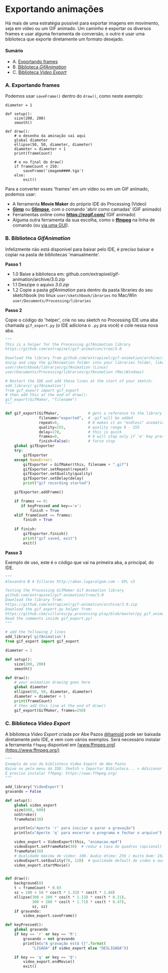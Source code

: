 # Exportando animações

Há mais de uma estratégia possível para exportar imagens em movimento, seja em vídeo ou um GIF animado. Um caminho é exportar os diversos frames e usar alguma ferramenta de conversão, o outro é usar uma biblioteca que exporte diretamente um formato desejado.

#### Sumário

- A. [Exportando frames](#a-exportando-frames)
- B. [Biblioteca *GifAnimation*](#b-biblioteca-gifanimation)
- C. [Biblioteca *Video Export*](#c-biblioteca-video-export)

### A. Exportando frames

Podemos usar `saveFrame()` dentro do `draw()`, como neste exemplo:

```pyde
diameter = 1

def setup():
    size(200, 200)
    smooth()

def draw():
    # o desenho da aminação vai aqui
    global diameter
    ellipse(50, 50, diameter, diameter)
    diameter = diameter + 1
    print(frameCount)
    
    # e no final do draw()
    if frameCount < 250:
        saveFrame('imagem####.tga')
    else:
        exit()
```
Para a converter esses 'frames' em um vídeo ou em um GIF animado, podemos usar:
- A ferramenta **Movie Maker** do próprio IDE do Processing (Vídeo)
- [**Gimp**](https://gimp.org) ou [**Glimpse**](http://https://glimpse-editor.org/), com o comando 'abrir como camadas' (GIF animado)
- Ferramentas online como **https://ezgif.com/** (GIF animado)
- Alguma outra ferramenta da sua escolha, como o [**ffmpeg**](http//www.ffmpeg.org) na linha de comando (ou [via uma GUI](https://github.com%2Famiaopensource%2Fffmpeg-amia-wiki%2Fwiki%2F3%29-Graphical-User-Interface-Applications-using-FFmpeg)).

### B. Biblioteca *GifAnimation*
    
Infelizmente não está disponível para baixar pelo IDE, é preciso baixar e copiar na pasta de bibliotecas 'manualmente'.

**Passo 1**
- 1.0 Baixe a biblioteca em: github.com/extrapixel/gif-animation/archive/3.0.zip
- 1.1 Deszipe o aquivo *3.0.zip*
- 1.2 Copie a pasta *gifAnimation* para dentro da pasta libraries do seu sketchbook (no linux `user/sketchbook/ibraries` no Mac/Win `user/Documents/Processing/libraries`

**Passo 2** 

Copie o código do 'helper', crie no seu sketch no Processing IDE uma aba chamada `gif_export.py` (o IDE adiciona o `.py` pra você) e cole nessa nova aba.

```python
"""
This is a helper for the Processing gifAnimation library
https://github.com/extrapixel/gif-animation/tree/3.0

Download the library from github.com/extrapixel/gif-animation/archive/3.0.zip 
Unzip and copy the gifAnimation folder into your libraries folder, like shown below:
user/sketchbook/libraries/gifAnimation (Linux) 
user/Documents/Processing/libraries/gifAnimation (Mac/Windows) 

# Restart the IDE and add these lines at the start of your sketch:
add_library('gifAnimation')
from gif_export import gif_export
# then add this at the end of draw():
gif_export(GifMaker, "filename")
"""

def gif_export(GifMaker,             # gets a reference to the library
               filename="exported",  # .gif will be added
               repeat=0,             # 0 makes it an "endless" animation
               quality=255,          # quality range 0 - 255
               delay=170,            # this is quick
               frames=0,             # 0 will stop only if 'e' key pressed
               finish=False):        # force stop
    global gifExporter
    try:
        gifExporter
    except NameError:
        gifExporter = GifMaker(this, filename + ".gif")
        gifExporter.setRepeat(repeat)
        gifExporter.setQuality(quality)
        gifExporter.setDelay(delay)
        print("gif recording started")

    gifExporter.addFrame()

    if frames == 0:
       if keyPressed and key=='e':
           finish = True
    elif frameCount >= frames:
        finish = True
                
    if finish:
        gifExporter.finish()
        print("gif saved, exit")
        exit()
```

**Passo 3**

Exemplo de uso, este é o código que vai na primeira aba, a principal, do IDE.

```python
"""
Alexandre B A Villares http://abav.lugaralgum.com - GPL v3 

Testing the Processing GifMaker Gif Animation library
github.com/extrapixel/gif-animation/tree/3.0
Download the library from:
https://github.com/extrapixel/gif-animation/archive/3.0.zip
Download the gif_export.py helper from:
https://github.com/villares/py.processing-play/blob/master/py_gif_animation_test/gif_export.py
Read the comments inside gif_export.py!
"""

# add the following 2 lines
add_library('gifAnimation')
from gif_export import gif_export

diameter = 1

def setup():
    size(200, 200)
    smooth()

def draw():
    # your animation drawing goes here
    global diameter
    ellipse(50, 50, diameter, diameter)
    diameter = diameter + 1
    print(frameCount)
    # then add this line at the end of draw()
    gif_export(GifMaker, frames=250)
```
    
### C. Biblioteca *Video Export*
    
A biblioteca *Video Export* criada por Abe Pazos [@hamoid](https://github.com/hamoid) pode ser baixada diretamente pelo IDE, e vem com vários exemplos. Será necessário instalar a ferramenta `ffmpeg` disponível em [www.ffmpeg.org](https://www.ffmpeg.org/)

```python
"""
Exemplo de uso da biblioteca Video Export de Abe Pazos
Baixe no pelo menu do IDE: Sketch > Importar Biblioteca... > Adicionar Biblioteca...
É preciso instalar ffmpeg: https://www.ffmpeg.org/
"""

add_library('VideoExport')
gravando = False

def setup():
    global video_export
    size(600, 600)
    noStroke()
    frameRate(30)

    println(u"Aperte 'r' para iniciar e parar a gravação")
    println(u"Aperte 'q' para encerrar o programa e fechar o arquivo")

    video_export = VideoExport(this, "animacao.mp4")
    videoExport.setFrameRate(30)  # reduz a taxa de quadros (opcional)
    frameRate(30)
    # Qualidade máxima de vídeo: 100. Audio ótimo: 256 / muito bom: 192
    videoExport.setQuality(70, 128)  # qualidade default de vídeo e audio
    video_export.startMovie()


def draw():
    background(0)
    t = frameCount * 0.03
    sz = 100 + 50 * cos(t * 1.33) * cos(t * 1.84)
    ellipse(300 + 200 * cos(t * 1.13) * cos(t * 0.21),
            300 + 200 * cos(t * 1.71) * cos(t * 0.47),
            sz, sz)
    if gravando:
        video_export.saveFrame()

def keyPressed():
    global gravando
    if key == 'r' or key == 'R':
        gravando = not gravando
        println(u"A gravação está {}".format(
            "LIGADA" if video_export else "DESLIGADA"))

    if key == 'q' or key == 'Q':
        video_export.endMovie()
        exit()

```
